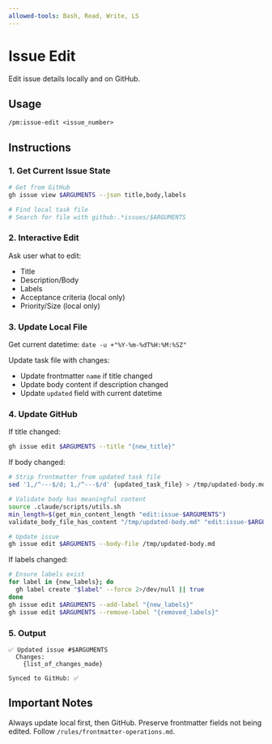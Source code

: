 ```yaml
---
allowed-tools: Bash, Read, Write, LS
---
```


# Issue Edit

Edit issue details locally and on GitHub.

## Usage
```
/pm:issue-edit <issue_number>
```

## Instructions

### 1. Get Current Issue State

```bash
# Get from GitHub
gh issue view $ARGUMENTS --json title,body,labels

# Find local task file
# Search for file with github:.*issues/$ARGUMENTS
```

### 2. Interactive Edit

Ask user what to edit:
- Title
- Description/Body
- Labels
- Acceptance criteria (local only)
- Priority/Size (local only)

### 3. Update Local File

Get current datetime: `date -u +"%Y-%m-%dT%H:%M:%SZ"`

Update task file with changes:
- Update frontmatter `name` if title changed
- Update body content if description changed
- Update `updated` field with current datetime

### 4. Update GitHub

If title changed:
```bash
gh issue edit $ARGUMENTS --title "{new_title}"
```

If body changed:
```bash
# Strip frontmatter from updated task file
sed '1,/^---$/d; 1,/^---$/d' {updated_task_file} > /tmp/updated-body.md

# Validate body has meaningful content
source .claude/scripts/utils.sh
min_length=$(get_min_content_length "edit:issue-$ARGUMENTS")
validate_body_file_has_content "/tmp/updated-body.md" "edit:issue-$ARGUMENTS" "$min_length"

# Update issue
gh issue edit $ARGUMENTS --body-file /tmp/updated-body.md
```

If labels changed:
```bash
# Ensure labels exist
for label in {new_labels}; do
  gh label create "$label" --force 2>/dev/null || true
done
gh issue edit $ARGUMENTS --add-label "{new_labels}"
gh issue edit $ARGUMENTS --remove-label "{removed_labels}"
```

### 5. Output

```
✅ Updated issue #$ARGUMENTS
  Changes:
    {list_of_changes_made}
  
Synced to GitHub: ✅
```

## Important Notes

Always update local first, then GitHub.
Preserve frontmatter fields not being edited.
Follow `/rules/frontmatter-operations.md`.